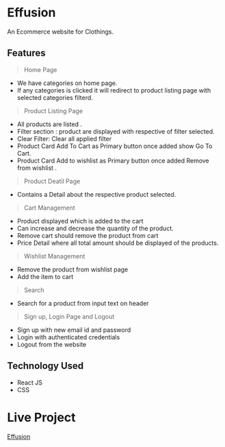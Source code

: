 

  
# Effusion
  An Ecommerce website for Clothings. 

##  Features
>Home Page
* We have categories on home page.
* If any categories is clicked it will redirect to product listing page with selected categories filterd.
> Product Listing Page
* All products are listed .
* Filter section : product are displayed with respective of filter selected.
* Clear Filter: Clear all applied filter
* Product Card Add To Cart as Primary button once added show Go To Cart.
* Product Card Add to wishlist as Primary button once added Remove from wishlist .
>Product Deatil Page
* Contains a Detail about the respective product selected.
>Cart Management
* Product displayed which is added to the cart
* Can increase and decrease the quantity of the product.
* Remove cart should remove the product from cart
* Price Detail where all total amount should be displayed of the products.

>Wishlist Management
* Remove the product from wishlist page 
* Add the item to cart 

> Search
* Search for a product from input text on header 

> Sign up, Login Page and Logout
* Sign up with new email id and password
* Login with authenticated credentials
* Logout from the website

## Technology Used
* React JS
* CSS

# Live Project
[Effusion](https://effusion.netlify.app/)
